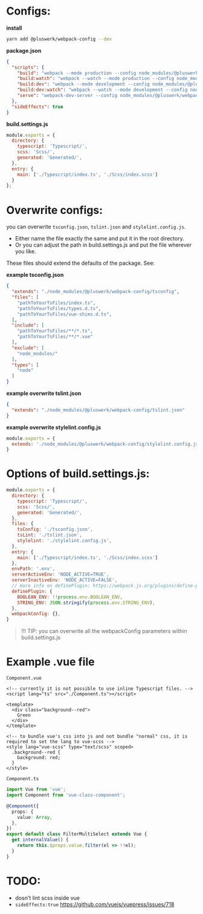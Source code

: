 # Configs:

**install**
````bash
yarn add @pluswerk/webpack-config --dev
````
**package.json**
````json
{
  "scripts": {
    "build": "webpack --mode production --config node_modules/@pluswerk/webpack-config/webpack.config.js --hide-modules",
    "build:watch": "webpack --watch --mode production --config node_modules/@pluswerk/webpack-config/webpack.config.js --hide-modules",
    "build:dev": "webpack --mode development --config node_modules/@pluswerk/webpack-config/webpack.config.js --hide-modules",
    "build:dev:watch": "webpack --watch --mode development --config node_modules/@pluswerk/webpack-config/webpack.config.js --hide-modules",
    "serve": "webpack-dev-server --config node_modules/@pluswerk/webpack-config/webpack.hmr.config.js --mode development --colors --progress --inline --hide-modules"
  },
  "sideEffects": true
}
````

**build.settings.js**
````js
module.exports = {
  directory: {
    typescript: 'Typescript/',
    scss: 'Scss/',
    generated: 'Generated/',
  },
  entry: {
    main: ['./Typescript/index.ts', './Scss/index.scss']
  }
};
````

# Overwrite configs:
you can overwrite `tsconfig.json`, `tslint.json` and `stylelint.config.js`.
- Either name the file exactly the same and put it in the root directory.
- Or you can adjust the path in build.settings.js and put the file wherever you like.

These files should extend the defaults of the package. See:

**example tsconfig.json**
````json
{
  "extends": "./node_modules/@pluswerk/webpack-config/tsconfig",
  "files": [
    "pathToYourTsFiles/index.ts",
    "pathToYourTsFiles/types.d.ts",
    "pathToYourTsFiles/vue-shims.d.ts",
  ],
  "include": [
    "pathToYourTsFiles/**/*.ts",
    "pathToYourTsFiles/**/*.vue"
  ],
  "exclude": [
    "node_modules/"
  ],
  "types": [
    "node"
  ]
}
````

**example overwrite tslint.json**
````json
{
  "extends": "./node_modules/@pluswerk/webpack-config/tslint.json"
}
````

**example overwrite stylelint.config.js**
````js
module.exports = {
  extends: './node_modules/@pluswerk/webpack-config/stylelint.config.js'
}
````


# Options of build.settings.js:
````js
module.exports = {
  directory: {
    typescript: 'Typescript/',
    scss: 'Scss/',
    generated: 'Generated/',
  },
  files: {
    tsConfig: './tsconfig.json',
    tsLint: './tslint.json',
    stylelint: './stylelint.config.js',
  },
  entry: {
    main: ['./Typescript/index.ts', './Scss/index.scss']
  },
  envPath: '.env',
  serverActiveEnv: 'NODE_ACTIVE=TRUE',
  serverInactiveEnv: 'NODE_ACTIVE=FALSE',
  // more info on definePlugin: https://webpack.js.org/plugins/define-plugin/
  definePlugin: {
    BOOLEAN_ENV: !!process.env.BOOLEAN_ENV,
    STRING_ENV: JSON.stringify(process.env.STRING_ENV),
  },
  webpackConfig: {},
}
````

> !!! TIP: you can overwrite all the webpackConfig parameters within build.settings.js

# Example .vue file

`Component.vue`
````.vue
<!-- currently it is not possible to use inline Typescript files. -->
<script lang="ts" src="./Component.ts"></script>

<template>
  <div class="background--red">
    Green
  </div>
</template>

<!-- to bundle vue's css into js and not bundle "normal" css, it is required to set the lang to vue-scss -->
<style lang="vue-scss" type="text/scss" scoped>
  .background--red { 
    background: red;
  }
</style>
````

`Component.ts`
````typescript
import Vue from 'vue';
import Component from 'vue-class-component';

@Component({
  props: {
    value: Array,
  },
})
export default class FilterMultiSelect extends Vue {
  get internalValue() {
    return this.$props.value.filter(el => !!el);
  }
}
````

# TODO:
- dosn't lint scss inside vue
- `sideEffects:true` https://github.com/vuejs/vuepress/issues/718
